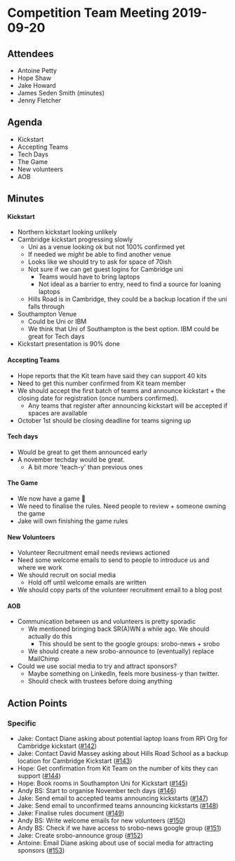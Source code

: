 # Competition Team Meeting 2019-09-20

## Attendees

- Antoine Petty
- Hope Shaw
- Jake Howard
- James Seden Smith (minutes)
- Jenny Fletcher

## Agenda

- Kickstart
- Accepting Teams
- Tech Days
- The Game
- New volunteers
- AOB

## Minutes

#### Kickstart

- Northern kickstart looking unlikely
- Cambridge kickstart progressing slowly
  - Uni as a venue looking ok but not 100% confirmed yet
  - If needed we _might_ be able to find another venue
  - Looks like we should try to ask for space of 70ish
  - Not sure if we can get guest logins for Cambridge uni
    - Teams would have to bring laptops
    - Not ideal as a barrier to entry, need to find a source for loaning laptops
  - Hills Road is in Cambridge, they could be a backup location if the uni falls through
- Southampton Venue
  - Could be Uni or IBM
  - We think that Uni of Southampton is the best option. IBM could be great for Tech days
- Kickstart presentation is 90% done

#### Accepting Teams

- Hope reports that the Kit team have said they can support 40 kits
- Need to get this number confirmed from Kit team member
- We should accept the first batch of teams and announce kickstart + the closing date for registration (once numbers confirmed).
  - Any teams that register after announcing kickstart will be accepted if spaces are available
- October 1st should be closing deadline for teams signing up

#### Tech days

- Would be great to get them announced early
- A november techday would be great.
  - A bit more 'teach-y' than previous ones

#### The Game

- We now have a game :tada:
- We need to finalise the rules. Need people to review + someone owning the game
- Jake will own finishing the game rules

#### New Volunteers

- Volunteer Recruitment email needs reviews actioned
- Need some welcome emails to send to people to introduce us and where we work
- We should recruit on social media
  - Hold off until welcome emails are written
- We should copy parts of the volunteer recruitment email to a blog post

#### AOB

- Communication between us and volunteers is pretty sporadic
  - We mentioned bringing back SR(A)WN a while ago. We should actually do this
    - This should be sent to the google groups: srobo-news + srobo
  - We should create a new srobo-announce to (eventually) replace MailChimp
- Could we use social media to try and attract sponsors?
  - Maybe something on LinkedIn, feels more business-y than twitter.
  - Should check with trustees before doing anything

## Action Points

### Specific

- Jake: Contact Diane asking about potential laptop loans from RPi Org for Cambridge kickstart ([#142](https://github.com/srobo/competition-team-minutes/issues/142))
- Jake: Contact David Massey asking about Hills Road School as a backup location for Cambridge Kickstart ([#143](https://github.com/srobo/competition-team-minutes/issues/143))
- Hope: Get confirmation from Kit Team on the number of kits they can support ([#144](https://github.com/srobo/competition-team-minutes/issues/144))
- Hope: Book rooms in Southampton Uni for Kickstart ([#145](https://github.com/srobo/competition-team-minutes/issues/145))
- Andy BS: Start to organise November tech days ([#146](https://github.com/srobo/competition-team-minutes/issues/146))
- Jake: Send email to accepted teams announcing kickstarts ([#147](https://github.com/srobo/competition-team-minutes/issues/147))
- Jake: Send email to unconfirmed teams announcing kickstarts ([#148](https://github.com/srobo/competition-team-minutes/issues/148))
- Jake: Finalise rules document ([#149](https://github.com/srobo/competition-team-minutes/issues/149))
- Andy BS: Write welcome emails for new volunteers ([#150](https://github.com/srobo/competition-team-minutes/issues/150))
- Andy BS: Check if we have access to srobo-news google group ([#151](https://github.com/srobo/competition-team-minutes/issues/151))
- Jake: Create srobo-announce group ([#152](https://github.com/srobo/competition-team-minutes/issues/152))
- Antoine: Email Diane asking about use of social media for attracting sponsors ([#153](https://github.com/srobo/competition-team-minutes/issues/153))
